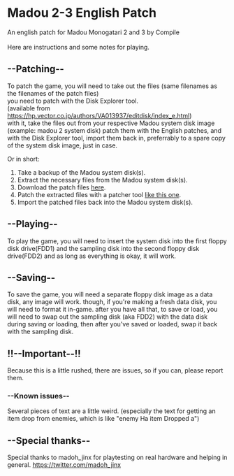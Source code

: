 # Madou 2-3 English Patch
An english patch for Madou Monogatari 2 and 3 by Compile<br>
<br>
Here are instructions and some notes for playing.<br>

## --Patching--<br>
To patch the game, you will need to take out the files (same filenames as the filenames of the patch files)<br> you need to patch with the Disk Explorer tool. 
<br>(available from https://hp.vector.co.jp/authors/VA013937/editdisk/index_e.html)<br>
with it, take the files out from your respective Madou system disk image (example: madou 2 system disk)
patch them with the English patches, and with the Disk Explorer tool, import them back in, preferrably to a spare copy
of the system disk image, just in case.<br>

Or in short:<br>
1) Take a backup of the Madou system disk(s).
2) Extract the necessary files from the Madou system disk(s).
3) Download the patch files [here](https://github.com/Blst34/Madou-2-3-English-Patch/releases/).
4) Patch the extracted files with a patcher tool [like this one](https://www.marcrobledo.com/RomPatcher.js/).
5) Import the patched files back into the Madou system disk(s).

## --Playing--<br>
To play the game, you will need to insert the system disk into the first floppy disk drive(FDD1)
and the sampling disk into the second floppy disk drive(FDD2) and as long as everything is okay, it will work.<br>

## --Saving--<br>
To save the game, you will need a separate floppy disk image as a data disk, any image will work.
though, if you're making a fresh data disk, you will need to format it in-game.
after you have all that, to save or load, you will need to swap out the sampling disk (aka FDD2) with the data disk during saving or loading,
then after you've saved or loaded, swap it back with the sampling disk.

## !!--Important--!!<br>
Because this is a little rushed, there are issues, so if you can, please report them.<br>

### --Known issues--<br>
Several pieces of text are a little weird. (especially the text for getting an item drop from enemies, which is like "enemy Ha item Dropped a")<br>

## --Special thanks--<br>
Special thanks to madoh_jinx for playtesting on real hardware and helping in general. https://twitter.com/madoh_jinx<br>
<br>
<br>
